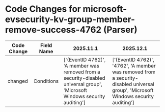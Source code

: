# Code Changes for microsoft-evsecurity-kv-group-member-remove-success-4762 (Parser)

| Code Change | Field Name | 2025.11.1 | 2025.12.1 |
|-------------|------------|-----------|------------|
| changed | Conditions | ['(EventID 4762)', 'A member was removed from a security-disabled universal group', 'Microsoft Windows security auditing'] | ['(EventID 4762)', '4762', 'A member was removed from a security-disabled universal group', 'Microsoft Windows security auditing'] |